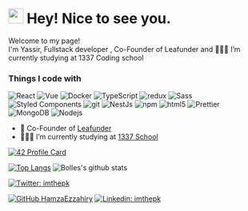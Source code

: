 <h1><img src="https://emojis.slackmojis.com/emojis/images/1531849430/4246/blob-sunglasses.gif?1531849430" width="30"/> Hey! Nice to see you.</h1>
<p>Welcome to my page! </br> I'm Yassir, Fullstack developer , Co-Founder of Leafunder and 👨🏽‍💻 I’m currently studying at  1337 Coding school
<h3>Things I code with</h3>
<p>
  <img alt="React" src="https://img.shields.io/badge/-React-45b8d8?style=flat-square&logo=react&logoColor=white" />
  <img alt="Vue" src="https://img.shields.io/badge/-Vue-4o48d8?style=flat-square&logo=vuejs&logoColor=white" />
  <img alt="Docker" src="https://img.shields.io/badge/-Docker-46a2f1?style=flat-square&logo=docker&logoColor=white" />
  <img alt="TypeScript" src="https://img.shields.io/badge/-TypeScript-007ACC?style=flat-square&logo=typescript&logoColor=white" />
  <img alt="redux" src="https://img.shields.io/badge/-Redux-764ABC?style=flat-square&logo=redux&logoColor=white" />
  <img alt="Sass" src="https://img.shields.io/badge/-Sass-CC6699?style=flat-square&logo=sass&logoColor=white" />
  <img alt="Styled Components" src="https://img.shields.io/badge/-Styled_Components-db7092?style=flat-square&logo=styled-components&logoColor=white" />
  <img alt="git" src="https://img.shields.io/badge/-Git-F05032?style=flat-square&logo=git&logoColor=white" />
  <img alt="NestJs" src="https://img.shields.io/badge/-NestJs-ea2845?style=flat-square&logo=nestjs&logoColor=white" />
  <img alt="npm" src="https://img.shields.io/badge/-NPM-CB3837?style=flat-square&logo=npm&logoColor=white" />
  <img alt="html5" src="https://img.shields.io/badge/-HTML5-E34F26?style=flat-square&logo=html5&logoColor=white" />
  <img alt="Prettier" src="https://img.shields.io/badge/-Prettier-F7B93E?style=flat-square&logo=prettier&logoColor=white" />
  <img alt="MongoDB" src="https://img.shields.io/badge/-MongoDB-13aa52?style=flat-square&logo=mongodb&logoColor=white" />
  <img alt="Nodejs" src="https://img.shields.io/badge/-Nodejs-43853d?style=flat-square&logo=Node.js&logoColor=white" />
</p>


- 🔭 Co-Founder of [Leafunder](https://leafunder.com)
- 👨🏽‍💻 I’m currently studying at  [1337 School](https://1337.ma)
 
[![42 Profile Card](https://1337-readme.vercel.app/api/profile?cursus=42cursus&login=ybolles)](https://github.com/Ysrbolles)

<!--[![Bolles's wakatime stats](https://github-readme-stats.vercel.app/api/wakatime?username=Ysrbolles)](https://github.com/Ysrbolles/github-readme-stats)-->
[![Top Langs](https://github-readme-stats.vercel.app/api/top-langs/?username=Ysrbolles&layout=compact&theme=merko)](https://github.com/Ysrbolles/github-readme-stats)
![Bolles's github stats](https://github-readme-stats.vercel.app/api?username=Ysrbolles&show_icons=true&theme=merko )



[![Twitter: imthepk](https://img.shields.io/twitter/follow/BollesYassir?style=social)](https://twitter.com/BollesYassir)

[![GitHub HamzaEzzahiry](https://img.shields.io/github/followers/Ysrbolles?label=follow&style=social)](https://github.com/Ysrbolles)
[![Linkedin: imthepk](https://img.shields.io/badge/-ysrbolles-blue?style=flat-square&logo=Linkedin&logoColor=white&link=https://www.linkedin.com/in/ysrbolles/)](https://www.linkedin.com/in/ysrbolles/)



<!--
**Ysrbolles/Ysrbolles** is a ✨ _special_ ✨ repository because its `README.md` (this file) appears on your GitHub profile.

Here are some ideas to get you started:

- 🔭 I’m currently I’m currently studying at on ...
- 🌱 I’m currently learning ...
- 👯 I’m looking to collaborate on ...
- 🤔 I’m looking for help with ...
- 💬 Ask me about ...
- 📫 How to reach me: ...
- 😄 Pronouns: ...
- ⚡ Fun fact: ...
-->

